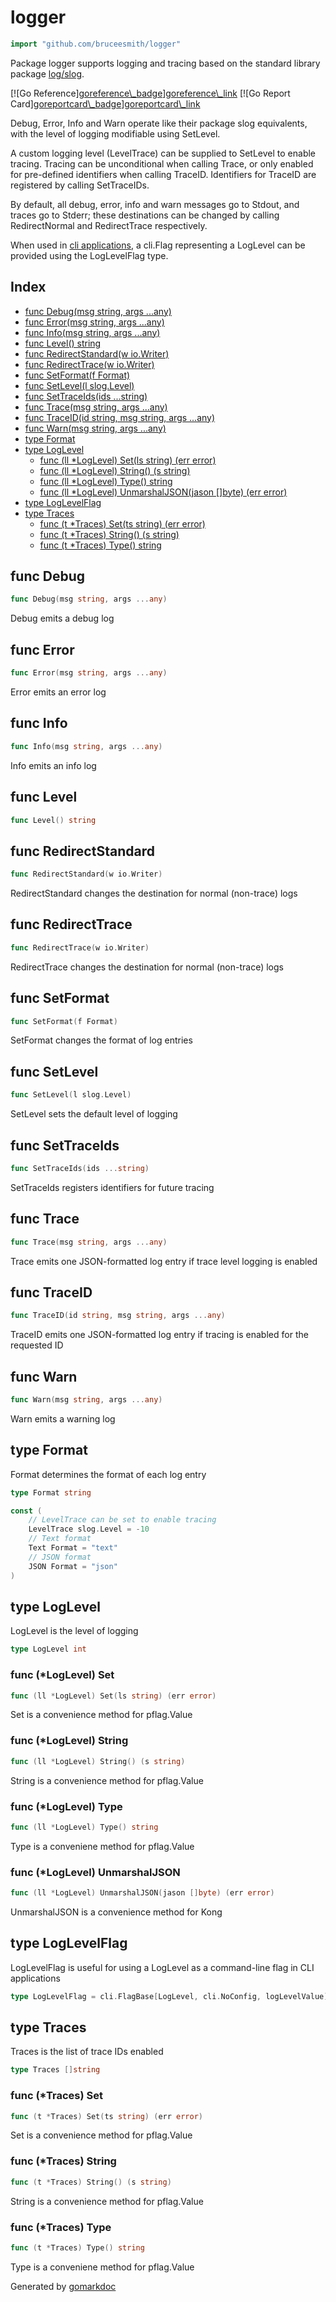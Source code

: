 <!-- Code generated by gomarkdoc. DO NOT EDIT -->

# logger

```go
import "github.com/bruceesmith/logger"
```

Package logger supports logging and tracing based on the standard library package [log/slog](<https://pkg.go.dev/log/slog/>).

\[\!\[Go Reference\][goreference\\\_badge](<https://pkg.go.dev/badge/github.com/bruceesmith/logger/v3.svg>)\][goreference\\\_link](<https://pkg.go.dev/github.com/bruceesmith/logger>) \[\!\[Go Report Card\][goreportcard\\\_badge](<https://goreportcard.com/badge/github.com/bruceesmith/logger>)\][goreportcard\\\_link](<https://goreportcard.com/report/github.com/bruceesmith/logger>)

Debug, Error, Info and Warn operate like their package slog equivalents, with the level of logging modifiable using SetLevel.

A custom logging level \(LevelTrace\) can be supplied to SetLevel to enable tracing. Tracing can be unconditional when calling Trace, or only enabled for pre\-defined identifiers when calling TraceID. Identifiers for TraceID are registered by calling SetTraceIDs.

By default, all debug, error, info and warn messages go to Stdout, and traces go to Stderr; these destinations can be changed by calling RedirectNormal and RedirectTrace respectively.

When used in [cli applications](<https://github.com/urfave/cli>), a cli.Flag representing a LogLevel can be provided using the LogLevelFlag type.

## Index

- [func Debug\(msg string, args ...any\)](<#Debug>)
- [func Error\(msg string, args ...any\)](<#Error>)
- [func Info\(msg string, args ...any\)](<#Info>)
- [func Level\(\) string](<#Level>)
- [func RedirectStandard\(w io.Writer\)](<#RedirectStandard>)
- [func RedirectTrace\(w io.Writer\)](<#RedirectTrace>)
- [func SetFormat\(f Format\)](<#SetFormat>)
- [func SetLevel\(l slog.Level\)](<#SetLevel>)
- [func SetTraceIds\(ids ...string\)](<#SetTraceIds>)
- [func Trace\(msg string, args ...any\)](<#Trace>)
- [func TraceID\(id string, msg string, args ...any\)](<#TraceID>)
- [func Warn\(msg string, args ...any\)](<#Warn>)
- [type Format](<#Format>)
- [type LogLevel](<#LogLevel>)
  - [func \(ll \*LogLevel\) Set\(ls string\) \(err error\)](<#LogLevel.Set>)
  - [func \(ll \*LogLevel\) String\(\) \(s string\)](<#LogLevel.String>)
  - [func \(ll \*LogLevel\) Type\(\) string](<#LogLevel.Type>)
  - [func \(ll \*LogLevel\) UnmarshalJSON\(jason \[\]byte\) \(err error\)](<#LogLevel.UnmarshalJSON>)
- [type LogLevelFlag](<#LogLevelFlag>)
- [type Traces](<#Traces>)
  - [func \(t \*Traces\) Set\(ts string\) \(err error\)](<#Traces.Set>)
  - [func \(t \*Traces\) String\(\) \(s string\)](<#Traces.String>)
  - [func \(t \*Traces\) Type\(\) string](<#Traces.Type>)


<a name="Debug"></a>
## func Debug

```go
func Debug(msg string, args ...any)
```

Debug emits a debug log

<a name="Error"></a>
## func Error

```go
func Error(msg string, args ...any)
```

Error emits an error log

<a name="Info"></a>
## func Info

```go
func Info(msg string, args ...any)
```

Info emits an info log

<a name="Level"></a>
## func Level

```go
func Level() string
```



<a name="RedirectStandard"></a>
## func RedirectStandard

```go
func RedirectStandard(w io.Writer)
```

RedirectStandard changes the destination for normal \(non\-trace\) logs

<a name="RedirectTrace"></a>
## func RedirectTrace

```go
func RedirectTrace(w io.Writer)
```

RedirectTrace changes the destination for normal \(non\-trace\) logs

<a name="SetFormat"></a>
## func SetFormat

```go
func SetFormat(f Format)
```

SetFormat changes the format of log entries

<a name="SetLevel"></a>
## func SetLevel

```go
func SetLevel(l slog.Level)
```

SetLevel sets the default level of logging

<a name="SetTraceIds"></a>
## func SetTraceIds

```go
func SetTraceIds(ids ...string)
```

SetTraceIds registers identifiers for future tracing

<a name="Trace"></a>
## func Trace

```go
func Trace(msg string, args ...any)
```

Trace emits one JSON\-formatted log entry if trace level logging is enabled

<a name="TraceID"></a>
## func TraceID

```go
func TraceID(id string, msg string, args ...any)
```

TraceID emits one JSON\-formatted log entry if tracing is enabled for the requested ID

<a name="Warn"></a>
## func Warn

```go
func Warn(msg string, args ...any)
```

Warn emits a warning log

<a name="Format"></a>
## type Format

Format determines the format of each log entry

```go
type Format string
```

<a name="LevelTrace"></a>

```go
const (
    // LevelTrace can be set to enable tracing
    LevelTrace slog.Level = -10
    // Text format
    Text Format = "text"
    // JSON format
    JSON Format = "json"
)
```

<a name="LogLevel"></a>
## type LogLevel

LogLevel is the level of logging

```go
type LogLevel int
```

<a name="LogLevel.Set"></a>
### func \(\*LogLevel\) Set

```go
func (ll *LogLevel) Set(ls string) (err error)
```

Set is a convenience method for pflag.Value

<a name="LogLevel.String"></a>
### func \(\*LogLevel\) String

```go
func (ll *LogLevel) String() (s string)
```

String is a convenience method for pflag.Value

<a name="LogLevel.Type"></a>
### func \(\*LogLevel\) Type

```go
func (ll *LogLevel) Type() string
```

Type is a conveniene method for pflag.Value

<a name="LogLevel.UnmarshalJSON"></a>
### func \(\*LogLevel\) UnmarshalJSON

```go
func (ll *LogLevel) UnmarshalJSON(jason []byte) (err error)
```

UnmarshalJSON is a convenience method for Kong

<a name="LogLevelFlag"></a>
## type LogLevelFlag

LogLevelFlag is useful for using a LogLevel as a command\-line flag in CLI applications

```go
type LogLevelFlag = cli.FlagBase[LogLevel, cli.NoConfig, logLevelValue]
```

<a name="Traces"></a>
## type Traces

Traces is the list of trace IDs enabled

```go
type Traces []string
```

<a name="Traces.Set"></a>
### func \(\*Traces\) Set

```go
func (t *Traces) Set(ts string) (err error)
```

Set is a convenience method for pflag.Value

<a name="Traces.String"></a>
### func \(\*Traces\) String

```go
func (t *Traces) String() (s string)
```

String is a convenience method for pflag.Value

<a name="Traces.Type"></a>
### func \(\*Traces\) Type

```go
func (t *Traces) Type() string
```

Type is a conveniene method for pflag.Value

Generated by [gomarkdoc](<https://github.com/princjef/gomarkdoc>)
